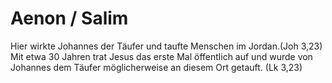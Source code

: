 # Aenon / Salim
Hier wirkte Johannes der Täufer und taufte Menschen im Jordan.(Joh 3,23)  Mit etwa 30 Jahren trat Jesus das erste Mal öffentlich auf und wurde von Johannes dem Täufer möglicherweise an diesem Ort getauft. (Lk 3,23)